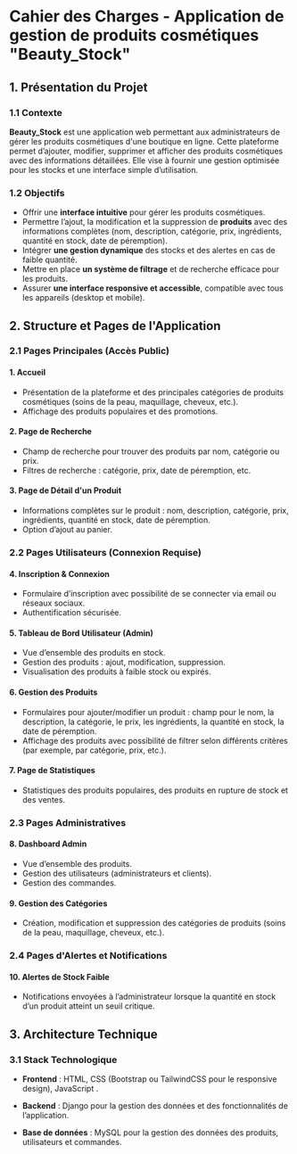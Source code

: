 # Cahier des Charges - Application de gestion de produits cosmétiques "Beauty_Stock"

## 1. Présentation du Projet
### 1.1 Contexte

**Beauty_Stock** est une application web permettant aux administrateurs de gérer les produits cosmétiques d'une boutique en ligne. Cette plateforme permet d’ajouter, modifier, supprimer et afficher des produits cosmétiques avec des informations détaillées. Elle vise à fournir une gestion optimisée pour les stocks et une interface simple d’utilisation.

### 1.2 Objectifs
- Offrir une **interface intuitive** pour gérer les produits cosmétiques. 
- Permettre l’ajout, la modification et la suppression de **produits** avec des informations complètes (nom, description, catégorie, prix, ingrédients, quantité en stock, date de péremption).
- Intégrer **une gestion dynamique** des stocks et des alertes en cas de faible quantité. 
- Mettre en place **un système de filtrage** et de recherche efficace pour les produits. 
- Assurer **une interface responsive et accessible**, compatible avec tous les appareils (desktop et mobile).

## 2. Structure et Pages de l'Application
### 2.1 Pages Principales (Accès Public)
#### 1. Accueil
- Présentation de la plateforme et des principales catégories de produits cosmétiques (soins de la peau, maquillage, cheveux, etc.). 
- Affichage des produits populaires et des promotions.

#### 2. Page de Recherche
- Champ de recherche pour trouver des produits par nom, catégorie ou prix. 
- Filtres de recherche : catégorie, prix, date de péremption, etc.

#### 3. Page de Détail d'un Produit 
- Informations complètes sur le produit : nom, description, catégorie, prix, ingrédients, quantité en stock, date de péremption. 
- Option d’ajout au panier.

### 2.2 Pages Utilisateurs (Connexion Requise)

#### 4. Inscription & Connexion

- Formulaire d’inscription avec possibilité de se connecter via email ou réseaux sociaux. 
- Authentification sécurisée.

#### 5. Tableau de Bord Utilisateur (Admin)
- Vue d’ensemble des produits en stock. 
- Gestion des produits : ajout, modification, suppression.
 - Visualisation des produits à faible stock ou expirés.

 #### 6. Gestion des Produits 
 - Formulaires pour ajouter/modifier un produit : champ pour le nom, la description, la catégorie, le prix, les ingrédients, la quantité en stock, la date de péremption. 
 - Affichage des produits avec possibilité de filtrer selon différents critères (par exemple, par catégorie, prix, etc.).

 #### 7. Page de Statistiques

 - Statistiques des produits populaires, des produits en rupture de stock et des ventes.

 ### 2.3 Pages Administratives

 #### 8. Dashboard Admin 

 - Vue d’ensemble des produits. 
 - Gestion des utilisateurs (administrateurs et clients). 
 - Gestion des commandes.

 #### 9. Gestion des Catégories

 - Création, modification et suppression des catégories de produits (soins de la peau, maquillage, cheveux, etc.).

 ### 2.4 Pages d'Alertes et Notifications

 #### 10. Alertes de Stock Faible 

 - Notifications envoyées à l’administrateur lorsque la quantité en stock d’un produit atteint un seuil critique.

 ## 3. Architecture Technique 
### 3.1  Stack Technologique
- **Frontend** : HTML, CSS (Bootstrap ou TailwindCSS pour le responsive design), JavaScript .

- **Backend** : Django pour la gestion des données et des fonctionnalités de l’application.

- **Base de données** : MySQL pour la gestion des données des produits, utilisateurs et commandes.


